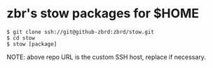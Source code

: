# zbr's stow packages for $HOME

```
$ git clone ssh://git@github-zbrd:zbrd/stow.git
$ cd stow
$ stow [package]
```

NOTE: above repo URL is the custom SSH host, replace if necessary.
